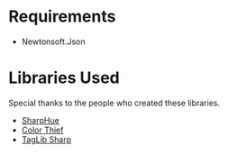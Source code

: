 # Requirements
- Newtonsoft.Json



# Libraries Used
Special thanks to the people who created these libraries.

- [SharpHue](https://github.com/qJake/SharpHue)
- [Color Thief](https://github.com/lokesh/color-thief)
- [TagLib Sharp](https://github.com/mono/taglib-sharp)



